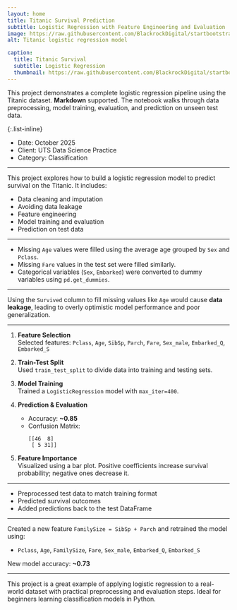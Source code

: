 ```yaml
---
layout: home
title: Titanic Survival Prediction
subtitle: Logistic Regression with Feature Engineering and Evaluation
image: https://raw.githubusercontent.com/BlackrockDigital/startbootstrap-agency/master/src/assets/img/portfolio/01-full.jpg
alt: Titanic logistic regression model

caption:
  title: Titanic Survival
  subtitle: Logistic Regression
  thumbnail: https://raw.githubusercontent.com/BlackrockDigital/startbootstrap-agency/master/src/assets/img/portfolio/01-thumbnail.jpg
---
```


This project demonstrates a complete logistic regression pipeline using the Titanic dataset. **Markdown** supported. The notebook walks through data preprocessing, model training, evaluation, and prediction on unseen test data.

{:.list-inline}

- Date: October 2025  
- Client: UTS Data Science Practice  
- Category: Classification

---

This project explores how to build a logistic regression model to predict survival on the Titanic. It includes:

- Data cleaning and imputation
- Avoiding data leakage
- Feature engineering
- Model training and evaluation
- Prediction on test data

---

- Missing `Age` values were filled using the average age grouped by `Sex` and `Pclass`.
- Missing `Fare` values in the test set were filled similarly.
- Categorical variables (`Sex`, `Embarked`) were converted to dummy variables using `pd.get_dummies`.

---

Using the `Survived` column to fill missing values like `Age` would cause **data leakage**, leading to overly optimistic model performance and poor generalization.

---

1. **Feature Selection**  
   Selected features: `Pclass`, `Age`, `SibSp`, `Parch`, `Fare`, `Sex_male`, `Embarked_Q`, `Embarked_S`

2. **Train-Test Split**  
   Used `train_test_split` to divide data into training and testing sets.

3. **Model Training**  
   Trained a `LogisticRegression` model with `max_iter=400`.

4. **Prediction & Evaluation**  
   - Accuracy: **~0.85**
   - Confusion Matrix:
     ```
     [[46  8]
      [ 5 31]]
     ```

5. **Feature Importance**  
   Visualized using a bar plot. Positive coefficients increase survival probability; negative ones decrease it.

---

- Preprocessed test data to match training format
- Predicted survival outcomes
- Added predictions back to the test DataFrame

---

Created a new feature `FamilySize = SibSp + Parch` and retrained the model using:

- `Pclass`, `Age`, `FamilySize`, `Fare`, `Sex_male`, `Embarked_Q`, `Embarked_S`

New model accuracy: **~0.73**

---

This project is a great example of applying logistic regression to a real-world dataset with practical preprocessing and evaluation steps. Ideal for beginners learning classification models in Python.

